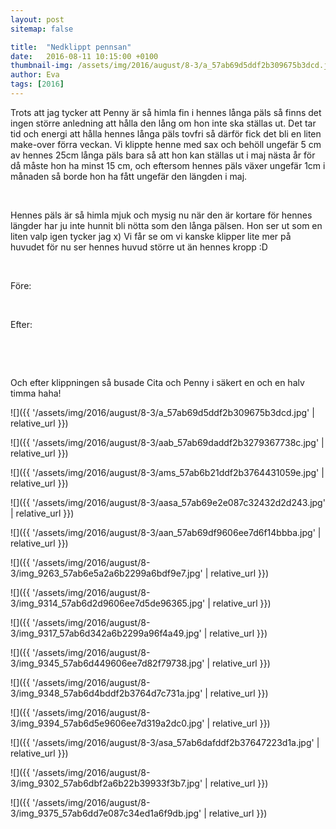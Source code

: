 ```yaml
---
layout: post
sitemap: false

title:  "Nedklippt pennsan"
date:   2016-08-11 10:15:00 +0100
thumbnail-img: /assets/img/2016/august/8-3/a_57ab69d5ddf2b309675b3dcd.jpg
author: Eva
tags: [2016]
---
```


Trots att jag tycker att Penny är så himla fin i hennes långa päls så finns det ingen större anledning att hålla den lång om hon inte ska ställas ut. Det tar tid och energi att hålla hennes långa päls tovfri så därför fick det bli en liten make-over förra veckan. Vi klippte henne med sax och behöll ungefär 5 cm av hennes 25cm långa päls bara så att hon kan ställas ut i maj nästa år för då måste hon ha minst 15 cm, och eftersom hennes päls växer ungefär 1cm i månaden så borde hon ha fått ungefär den längden i maj. 




 




Hennes päls är så himla mjuk och mysig nu när den är kortare för hennes längder har ju inte hunnit bli nötta som den långa pälsen. Hon ser ut som en liten valp igen tycker jag x) Vi får se om vi kanske klipper lite mer på huvudet för nu ser hennes huvud större ut än hennes kropp :D




 




Före: 
















 




Efter: 



















 



















 







Och efter klippningen så busade Cita och Penny i säkert en och en halv timma haha!

![]({{ '/assets/img/2016/august/8-3/a_57ab69d5ddf2b309675b3dcd.jpg'  | relative_url }})

![]({{ '/assets/img/2016/august/8-3/aab_57ab69daddf2b3279367738c.jpg'  | relative_url }})

![]({{ '/assets/img/2016/august/8-3/ams_57ab6b21ddf2b3764431059e.jpg'  | relative_url }})

![]({{ '/assets/img/2016/august/8-3/aasa_57ab69e2e087c32432d2d243.jpg'  | relative_url }})

![]({{ '/assets/img/2016/august/8-3/aan_57ab69df9606ee7d6f14bbba.jpg'  | relative_url }})

![]({{ '/assets/img/2016/august/8-3/img_9263_57ab6e5a2a6b2299a6bdf9e7.jpg'  | relative_url }})

![]({{ '/assets/img/2016/august/8-3/img_9314_57ab6d2d9606ee7d5de96365.jpg'  | relative_url }})

![]({{ '/assets/img/2016/august/8-3/img_9317_57ab6d342a6b2299a96f4a49.jpg'  | relative_url }})

![]({{ '/assets/img/2016/august/8-3/img_9345_57ab6d449606ee7d82f79738.jpg'  | relative_url }})

![]({{ '/assets/img/2016/august/8-3/img_9348_57ab6d4bddf2b3764d7c731a.jpg'  | relative_url }})

![]({{ '/assets/img/2016/august/8-3/img_9394_57ab6d5e9606ee7d319a2dc0.jpg'  | relative_url }})

![]({{ '/assets/img/2016/august/8-3/asa_57ab6dafddf2b37647223d1a.jpg'  | relative_url }})

![]({{ '/assets/img/2016/august/8-3/img_9302_57ab6dbf2a6b22b39933f3b7.jpg'  | relative_url }})

![]({{ '/assets/img/2016/august/8-3/img_9375_57ab6dd7e087c34ed1a6f9db.jpg'  | relative_url }})

